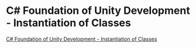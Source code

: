 # C# Foundation of Unity Development - Instantiation of Classes
[C# Foundation of Unity Development - Instantiation of Classes](https://aiwithcloud.com/2022/09/14/c_foundation_of_unity_development___instantiation_of_classes/)